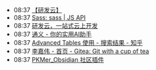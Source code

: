 - 08:37 [【研发云】](https://www.srdcloud.cn/ci/64051)
- 08:37 [Sass: sass | JS API](https://sass-lang.com/documentation/js-api/)
- 08:37 [研发云，一站式云上开发](https://www.srdcloud.cn/login?redirect=%2Fci%2F64051)
- 08:37 [通义 - 你的实用AI助手](https://www.tongyi.com/qianwen/?spm=5176.28326591.0.0.40f76ee1zBYunq&sessionId=c405697c1c5b42a08e6debe0ac73376d)
- 08:37 [Advanced Tables 使用 - 搜索结果 - 知乎](https://www.zhihu.com/search?type=content&q=Advanced%20Tables%20%E4%BD%BF%E7%94%A8)
- 08:37 [李嘉伟 - 首页 - Gitea: Git with a cup of tea](http://code.cloud.cn:7300/)
- 08:37 [PKMer_Obsidian 社区插件](https://pkmer.cn/Pkmer-Docs/10-obsidian/obsidian%E7%A4%BE%E5%8C%BA%E6%8F%92%E4%BB%B6/obsidian%E7%A4%BE%E5%8C%BA%E6%8F%92%E4%BB%B6/)